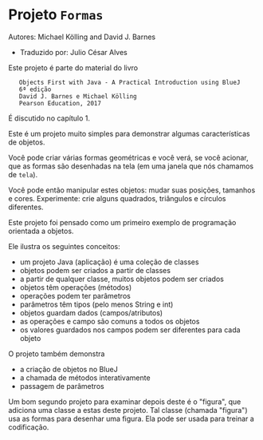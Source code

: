 # Projeto `Formas`

Autores: Michael Kölling and David J. Barnes

- Traduzido por: Julio César Alves

Este projeto é parte do material do livro

```
   Objects First with Java - A Practical Introduction using BlueJ
   6ª edição
   David J. Barnes e Michael Kölling
   Pearson Education, 2017
```

É discutido no capítulo 1.

Este é um projeto muito simples para demonstrar algumas características
de objetos.

Você pode criar várias formas geométricas e você verá, se você acionar,
que as formas são desenhadas na tela (em uma janela que nós chamamos de
`tela`).

Você pode então manipular estes objetos: mudar suas posições, tamanhos e
cores. Experimente: crie alguns quadrados, triângulos e círculos diferentes.

Este projeto foi pensado como um primeiro exemplo de programação orientada
a objetos.

Ele ilustra os seguintes conceitos:

 - um projeto Java (aplicação) é uma coleção de classes
 - objetos podem ser criados a partir de classes
 - a partir de qualquer classe, muitos objetos podem ser criados
 - objetos têm operações (métodos)
 - operações podem ter parâmetros
 - parâmetros têm tipos (pelo menos String e int)
 - objetos guardam dados (campos/atributos)
 - as operações e campo são comuns a todos os objetos
 - os valores guardados nos campos podem ser diferentes para cada objeto

O projeto também demonstra

 - a criação de objetos no BlueJ
 - a chamada de métodos interativamente
 - passagem de parâmetros

Um bom segundo projeto para examinar depois deste é o "figura", que adiciona
uma classe a estas deste projeto. Tal classe (chamada "figura") usa as formas
para desenhar uma figura. Ela pode ser usada para treinar a codificação.
